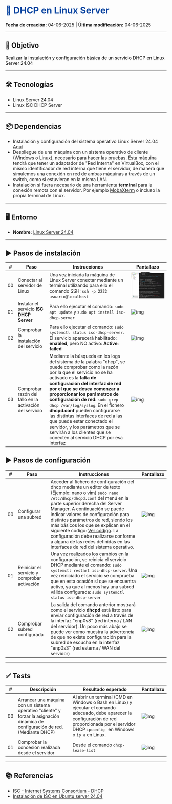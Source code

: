 <h1 style="color:#0d47a1;">📘 DHCP en Linux Server</h1>

<p><strong>Fecha de creación:</strong> 04-06-2025 | <strong>Última modificación:</strong> 04-06-2025</p>

---

## 🎯 Objetivo

<p style="color:#000000;">
  Realizar la instalación y configuración básica de un servicio DHCP en Linux Server 24.04
</p>

---

## 🛠️ Tecnologías

- Linux Server 24.04
- Linux ISC DHCP Server

---

## 📦 Dependencias

- Instalación y configuración del sistema operativo Linux Server 24.04 [Aquí](../../01%20entornos/linux/00%20Linux%20Server2404.md)
- Despliegue de una máquina con un sistema operativo de cliente (Windows o Linux), necesario para hacer las pruebas. Esta máquina tendrá que tener un adaptador de "Red Interna" en VirtualBox, con el mismo identificador de red interna que tiene el servidor, de manera que simulemos una conexión en red de ambas máquinas a través de un switch, como si estuvieran en la misma LAN.
- Instalación si fuera necesario de una herramienta **terminal** para la conexión remota con el servidor. Por ejemplo [MobaXterm](https://mobaxterm.mobatek.net/download.html) o incluso la propia terminal de Linux.

---

## 🖥️ Entorno

- <strong>Nombre:</strong> [Linux Server 24.04](../../01%20entornos/linux/00%20Linux%20Server2404.md)

---

## ▶️ Pasos de instalación


| #  | Paso       | Instrucciones       | Pantallazo    |
|----|------------|---------------------|---------------|
| 00 | Conectar al servidor de Linux | Una vez iniciada la máquina de Linux Server conectar mediante un terminal utilizando para ello el comando SSH: `ssh -p 2222 usuario@localhost`   | ![img](../../01%20entornos/linux/assets/00/00_tests_instalacion_linux_server_2404.png)    |
| 01 | Instalar el servicio **ISC DHCP Server**   | Para ello ejecutar el comando: `sudo apt update` y `sudo apt install isc-dhcp-server`  | ![img](./assets/01/00_instalacion_dhcp_linux_server_24_04.png)   |
| 02 | Comprobar la instalación del servicio   | Para ello ejecutar el comando: `sudo systemctl status isc-dhcp-server`. El servicio aparecerá habilitado: **enabled**, pero NO activo: **Active: failed**  | ![img](./assets/01/01_instalacion_dhcp_linux_server_24_04.png)   |
| 03 | Comprobar razón del fallo en la activación del servicio   | Mediante la búsqueda en los logs del sistema de la palabra "dhcp", se puede comprobar como la razón por la que el servicio no se ha activado es la **falta de configuración del interfaz de red por el que se desea comenzar a proporcionar los parámetros de configuración de red**: `sudo grep dhcp /var/log/syslog`. En el fichero **dhcpd.conf** pueden configurarse las distintas interfaces de red a las que puede estar conectado el servidor, y los parámetros que se servirán a los clientes que se conecten al servicio DHCP por esa interfaz  | ![img](./assets/01/02_instalacion_dhcp_linux_server_24_04.png)   |


## ▶️ Pasos de configuración

| #  | Paso       | Instrucciones       | Pantallazo    |
|----|------------|---------------------|---------------|
| 00 | Configurar una subred | Acceder al fichero de configuración del dhcp mediante un editor de texto (Ejemplo: nano o vim) `sudo nano /etc/dhcp/dhcpd.conf` del menú en la parte superior derecha del Server Manager. A continuación se puede indicar valores de configuración para distintos parámetros de red, siendo los más básicos los que se explican en el siguiente código: [Ver código](./assets/code/00/configuracion_subred.md). La configuración debe realizarse conforme a alguna de las redes definidas en las interfaces de red del sistema operativo.  | ![img](./assets/01/03_instalacion_dhcp_linux_server_24_04.png)   |
| 01 | Reiniciar el servicio y comprobar activación | Una vez realizados los cambios en la configuración, se reinicia el servicio DHCP mediante el comando: `sudo systemctl restart isc-dhcp-server`. Una vez reiniciado el servicio se comprueba que en esta ocasión sí que se encuentra activo, ya que al menos hay una subred válida configurada: `sudo systemctl status isc-dhcp-server` | ![img](./assets/01/04_instalacion_dhcp_linux_server_24_04.png)   |
| 02 | Comprobar subred configurada | La salida del comando anterior mostrará como el servicio **dhcpd** está listo para enviar configuración de red a través de la interfaz "enp0s8" (red interna / LAN del servidor). Un poco más abajo se puede ver como muestra la advertencia de que no existe configuración para la subred de escucha en la interfaz "enp0s3" (red esterna / WAN del servidor)  | ![img](./assets/01/05_instalacion_dhcp_linux_server_24_04.png)   |
---

## ✅ Tests

| #  | Descripción       | Resultado esperado       | Pantallazo    |
|----|-------------------|--------------------------|---------------|
| 00 | Arrancar una máquina con un sistema operativo "cliente" y forzar la asignación dinámica de configuración de red. (Mediante DHCP)   | Al abrir un terminal (CMD en Windows o Bash en Linux) y ejecutar el comando adecuado, debe aparecer la configuración de red proporcionada por el servidor DHCP  `ipconfig ` en Windows o `ip a` en Linux.  | ![img](./assets/01/00_tests_instalacion_dhcp_linux_server_24_04.png)   |
| 01 | Comprobar la concesión realizada desde el servidor   | Desde el comando `dhcp-lease-list`  | ![img](./assets/01/01_tests_instalacion_dhcp_linux_server_24_04.png)   |

---

## 📚 Referencias

- [ISC - Internet Systems Consortium - DHCP](https://www.isc.org/dhcp/)
- [Instalación de ISC en Ubuntu server 24.04](https://www.youtube.com/watch?v=SaXUV3QptKc)



